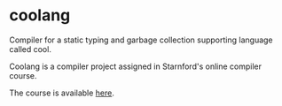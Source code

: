 # coolang
Compiler for a static typing and garbage collection supporting language called cool.

Coolang is a compiler project assigned in Starnford's online compiler course.

The course is available [here](https://class.coursera.org/compilers-004/lecture).
